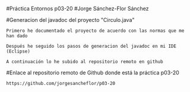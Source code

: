 #Práctica Entornos p03-20
#Jorge Sánchez-Flor Sánchez

#Generacion del javadoc del proyecto "Circulo.java"

~~~
Primero he documentado el proyecto de acuerdo con las normas que me han dado

Después he seguido los pasos de generacion del javadoc en mi IDE (Eclipse)

A continuación lo he subido al repositorio remoto en github
~~~

#Enlace al repositorio remoto de Github donde está la práctica p03-20

~~~
https://github.com/jorgesancheflor/p03-20
~~~
